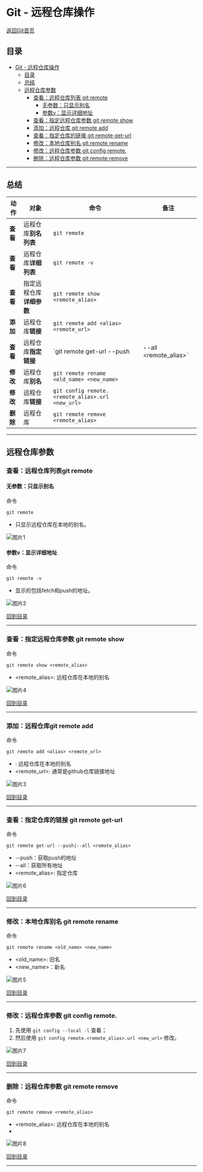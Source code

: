 # Git - 远程仓库操作

[返回Git首页](../git_index.md)

## 目录
- [Git - 远程仓库操作](#git---远程仓库操作) 
  - [目录](#目录)
  - [总结](#总结)
  - [远程仓库参数](#远程仓库参数)
    - [查看：远程仓库列表 git remote](#查看远程仓库列表git-remote)
      - [无参数：只显示别名](#无参数只显示别名)
      - [参数v：显示详细地址](#参数v显示详细地址)
    - [查看：指定远程仓库参数 git remote show](#查看指定远程仓库参数-git-remote-show)
    - [添加：远程仓库 git remote add](#添加远程仓库git-remote-add)
    - [查看：指定仓库的链接 git remote get-url](#查看指定仓库的链接-git-remote-get-url)
    - [修改：本地仓库别名 git remote rename](#修改本地仓库别名-git-remote-rename)
    - [修改：远程仓库参数 git config remote.](#修改远程仓库参数-git-config-remote)
    - [删除：远程仓库参数 git remote remove](#删除远程仓库参数-git-remote-remove)

***

## 总结
|动作|对象|命令|备注|
|---|---|---|---|
|**查看**|远程仓库**别名列表**|`git remote`||
|**查看**|远程仓库**详细列表**|`git remote -v`||
|**查看**|指定远程仓库**详细参数**|`git remote show <remote_alias>`||
|**添加**|远程仓库**链接**|`git remote add <alias> <remote_url>`||
|**查看**|远程仓库**指定链接**|`git remote get-url --push|--all <remote_alias>`||
|**修改**|远程仓库**别名**|`git remote rename <old_name> <new_name>`||
|**修改**|远程仓库**链接**|`git config remote.<remote_alias>.url <new_url>`||
|**删除**|远程仓库|`git remote remove <remote_alias>`||


***

## 远程仓库参数

### 查看：远程仓库列表git remote

#### 无参数：只显示别名

命令

```git
git remote
```

- 只显示远程仓库在本地的别名。

![图片1](../pics/remote/%E5%9B%BE%E7%89%871.png)

#### 参数v：显示详细地址

命令

```git
git remote -v
```

- 显示的包括fetch和push的地址。

![图片2](../pics/remote/%E5%9B%BE%E7%89%872.png)

[回到目录](#目录)

***

### 查看：指定远程仓库参数 git remote show 

命令

```git
git remote show <remote_alias>
```

- <remote_alias>: 远程仓库在本地的别名

![图片4](../pics/remote/图片4.png)

[回到目录](#目录)

***

### 添加：远程仓库git remote add

命令

```git
git remote add <alias> <remote_url>
```

- <alias>: 远程仓库在本地的别名
- <remote_url>: 通常是github仓库链接地址

![图片3](../pics/remote/%E5%9B%BE%E7%89%873.png)

[回到目录](#目录)

***

### 查看：指定仓库的链接 git remote get-url

命令

```git
git remote get-url --push|--all <remote_alias>
```

- --push：获取push的地址
- --all：获取所有地址
- <remote_alias>: 指定仓库

![图片6](../pics/remote/%E5%9B%BE%E7%89%876.png)

[回到目录](#目录)

***

### 修改：本地仓库别名 git remote rename

命令

```git
git remote rename <old_name> <new_name>
```

- <old_name>: 旧名
- <new_name>：新名

![图片5](../pics/remote/%E5%9B%BE%E7%89%875.png)

[回到目录](#目录)

***

### 修改：远程仓库参数 git config remote.

1. 先使用 `git config --local -l` 查看；
2. 然后使用 `git config remote.<remote_alias>.url <new_url>` 修改。

![图片7](../pics/remote/%E5%9B%BE%E7%89%877.png)

[回到目录](#目录)

***

### 删除：远程仓库参数 git remote remove 

命令

```git
git remote remove <remote_alias>
```

- <remote_alias>: 远程仓库在本地的别名
- 
![图片8](../pics/remote/%E5%9B%BE%E7%89%878.png)

[回到目录](#目录)

***

